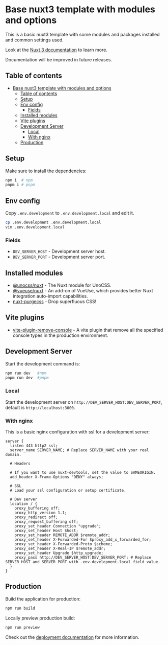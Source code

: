# Base nuxt3 template with modules and options

This is a basic nuxt3 template with some modules and packages installed and common settings used.

Look at the [Nuxt 3 documentation](https://nuxt.com/docs/getting-started/introduction) to learn more.

Documentation will be improved in future releases.

## Table of contents

- [Base nuxt3 template with modules and options](#base-nuxt3-template-with-modules-and-options)
  - [Table of contents](#table-of-contents)
  - [Setup](#setup)
  - [Env config](#env-config)
    - [Fields](#fields)
  - [Installed modules](#installed-modules)
  - [Vite plugins](#vite-plugins)
  - [Development Server](#development-server)
    - [Local](#local)
    - [With nginx](#with-nginx)
  - [Production](#production)

## Setup

Make sure to install the dependencies:

```bash
npm i  # npm
pnpm i # pnpm
```

## Env config

Copy `.env.development` to `.env.development.local` and edit it.

```bash
cp .env.development .env.development.local
vim .env.development.local
```

### Fields
- `DEV_SERVER_HOST` - Development server host.
- `DEV_SERVER_PORT` - Development server port.

## Installed modules
- [@unocss/nuxt](https://unocss.dev/integrations/nuxt) - The Nuxt module for UnoCSS.
- [@vueuse/nuxt](https://vueuse.org/nuxt/README.html) - An add-on of VueUse, which provides better Nuxt integration auto-import capabilities.
- [nuxt-purgecss](https://nuxt.com/modules/purgecss) - Drop superfluous CSS!

## Vite plugins
- [vite-plugin-remove-console](https://www.npmjs.com/package/vite-plugin-remove-console) - A vite plugin that remove all the specified console types in the production environment.

## Development Server

Start the development command is:

```bash
npm run dev   #npm
pnpm run dev  #pnpm
```

### Local

Start the development server on `http://DEV_SERVER_HOST:DEV_SERVER_PORT`, default is `http://localhost:3000`.

### With nginx

This is a basic nginx configuration with ssl for a development server:

```nginx
server {
  listen 443 http2 ssl;
  server_name SERVER_NAME; # Replace SERVER_NAME with your real domain.

  # Headers

  # If you want to use nuxt-devtools, set the value to SAMEORIGIN.
  add_header X-Frame-Options "DENY" always;

  # SSL
  # Load your ssl configuration or setup certificate.

  # Dev server
  location / {
    proxy_buffering off;
    proxy_http_version 1.1;
    proxy_redirect off;
    proxy_request_buffering off;
    proxy_set_header Connection "upgrade";
    proxy_set_header Host $host;
    proxy_set_header REMOTE_ADDR $remote_addr;
    proxy_set_header X-Forwarded-For $proxy_add_x_forwarded_for;
    proxy_set_header X-Forwarded-Proto $scheme;
    proxy_set_header X-Real-IP $remote_addr;
    proxy_set_header Upgrade $http_upgrade;
    proxy_pass http://DEV_SERVER_HOST:DEV_SERVER_PORT; # Replace SERVER_HOST and SERVER_PORT with .env.development.local field value.
  }
}
```

## Production

Build the application for production:

```bash
npm run build
```

Locally preview production build:

```bash
npm run preview
```

Check out the [deployment documentation](https://nuxt.com/docs/getting-started/deployment) for more information.
